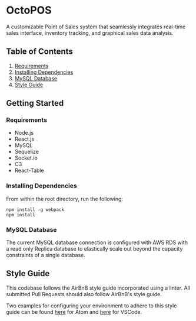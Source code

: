# OctoPOS

A customizable Point of Sales system that seamlessly integrates real-time sales interface, inventory tracking, and graphical sales data analysis. 

## Table of Contents
1. [Requirements](#requirements) 
1. [Installing Dependencies](#installing-dependencies)
1. [MySQL Database](#mysql-database)
1. [Style Guide](#style-guide)

## Getting Started

### Requirements
* Node.js
* React.js
* MySQL
* Sequelize
* Socket.io
* C3
* React-Table

### Installing Dependencies
From within the root directory, run the following:
``` 
npm install -g webpack
npm install
```

### MySQL Database
The current MySQL database connection is configured with AWS RDS with a read only Replica database to elastically scale out beyond the capacity constraints of a single database.

## Style Guide
This codebase follows the AirBnB style guide incorporated using a linter. All submitted Pull Requests should also follow AirBnB's style guide.

Two examples for configuring your environment to adhere to this style guide can be found [here](http://www.acuriousanimal.com/2016/08/14/configuring-atom-with-eslint.html) for Atom and [here](https://travishorn.com/setting-up-eslint-on-vs-code-with-airbnb-javascript-style-guide-6eb78a535ba6) for VSCode.